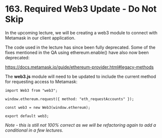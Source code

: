 # 163. Required Web3 Update - Do Not Skip

In the upcoming lecture, we will be creating a web3 module to connect with Metamask in our client application.

The code used in the lecture has since been fully deprecated. Some of the fixes mentioned in the QA using ethereum.enable() have also now been deprecated:

https://docs.metamask.io/guide/ethereum-provider.html#legacy-methods

The **web3.js** module will need to be updated to include the current method for requesting access to Metamask:

```
import Web3 from "web3";
 
window.ethereum.request({ method: "eth_requestAccounts" });
 
const web3 = new Web3(window.ethereum);
 
export default web3;
```

*Note - this is still not 100% correct as we will be refactoring again to add a conditional in a few lectures.*